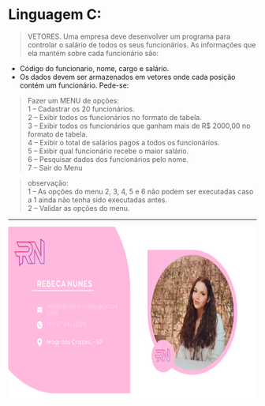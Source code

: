# Linguagem C: 
> VETORES.
> Uma empresa deve desenvolver um programa para controlar o salário de todos os seus
funcionários. As informações que ela mantém sobre cada funcionário são:
+  Código do funcionario, nome, cargo e salário.
+ Os dados devem ser armazenados em vetores onde cada posição contém um funcionário. Pede-se: <br>
> Fazer um MENU de opções: <br>
1 – Cadastrar os 20 funcionários. <br>
2 – Exibir todos os funcionários no formato de tabela.<br>
3 – Exibir todos os funcionários que ganham mais de R$ 2000,00 no formato de tabela.<br>
4 – Exibir o total de salários pagos a todos os funcionários.<br>
5 – Exibir qual funcionário recebe o maior salário.<br>
6 – Pesquisar dados dos funcionários pelo nome.<br>
7 – Sair do Menu <br>

> observação: <br>
1 – As opções do menu 2, 3, 4, 5 e 6 não podem ser executadas caso a 1 ainda não tenha
sido executadas antes. <br>
2 – Validar as opções do menu.
<hr>
 <img width="100%" height="350px" src="/ass.svg">
